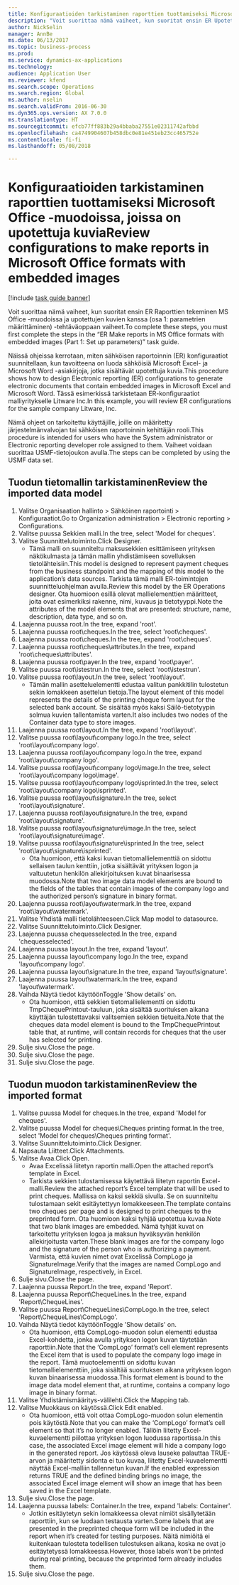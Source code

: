 ```yaml
--- 
title: Konfiguraatioiden tarkistaminen raporttien tuottamiseksi Microsoft Office -muodoissa, joissa on upotettuja kuvia
description: "Voit suorittaa nämä vaiheet, kun suoritat ensin ER Upotettuja kuvia sisältävien raporttien tekeminen MS Office -muodoissa (Osa 1 – parametrien määrittäminen) -tehtäväoppaan vaiheet."
author: NickSelin
manager: AnnBe
ms.date: 06/13/2017
ms.topic: business-process
ms.prod: 
ms.service: dynamics-ax-applications
ms.technology: 
audience: Application User
ms.reviewer: kfend
ms.search.scope: Operations
ms.search.region: Global
ms.author: nselin
ms.search.validFrom: 2016-06-30
ms.dyn365.ops.version: AX 7.0.0
ms.translationtype: HT
ms.sourcegitcommit: efcb77ff883b29a4bbaba27551e02311742afbbd
ms.openlocfilehash: ca4749904607b458dbc0e81e451eb23cc465752e
ms.contentlocale: fi-fi
ms.lasthandoff: 05/08/2018

---
```

# <a name="review-configurations-to-make-reports-in-microsoft-office-formats-with-embedded-images"></a><span data-ttu-id="87cea-103">Konfiguraatioiden tarkistaminen raporttien tuottamiseksi Microsoft Office -muodoissa, joissa on upotettuja kuvia</span><span class="sxs-lookup"><span data-stu-id="87cea-103">Review configurations to make reports in Microsoft Office formats with embedded images</span></span>

[!include [task guide banner](../../includes/task-guide-banner.md)]

<span data-ttu-id="87cea-104">Voit suorittaa nämä vaiheet, kun suoritat ensin ER Raporttien tekeminen MS Office -muodoissa ja upotettujen kuvien kanssa (osa 1: parametrien määrittäminen) -tehtäväoppaan vaiheet.</span><span class="sxs-lookup"><span data-stu-id="87cea-104">To complete these steps, you must first complete the steps in the “ER Make reports in MS Office formats with embedded images (Part 1: Set up parameters)” task guide.</span></span>

<span data-ttu-id="87cea-105">Näissä ohjeissa kerrotaan, miten sähköisen raportoinnin (ER) konfiguraatiot suunnitellaan, kun tavoitteena on luoda sähköisiä Microsoft Excel- ja Microsoft Word -asiakirjoja, jotka sisältävät upotettuja kuvia.</span><span class="sxs-lookup"><span data-stu-id="87cea-105">This procedure shows how to design Electronic reporting (ER) configurations to generate electronic documents that contain embedded images in Microsoft Excel and Microsoft Word.</span></span> <span data-ttu-id="87cea-106">Tässä esimerkissä tarkistetaan ER-konfiguraatiot malliyritykselle Litware Inc.</span><span class="sxs-lookup"><span data-stu-id="87cea-106">In this example, you will review ER configurations for the sample company Litware, Inc.</span></span> 

<span data-ttu-id="87cea-107">Nämä ohjeet on tarkoitettu käyttäjille, joille on määritetty järjestelmänvalvojan tai sähköisen raportoinnin kehittäjän rooli.</span><span class="sxs-lookup"><span data-stu-id="87cea-107">This procedure is intended for users who have the System administrator or Electronic reporting developer role assigned to them.</span></span> <span data-ttu-id="87cea-108">Vaiheet voidaan suorittaa USMF-tietojoukon avulla.</span><span class="sxs-lookup"><span data-stu-id="87cea-108">The steps can be completed by using the USMF data set.</span></span>


## <a name="review-the-imported-data-model"></a><span data-ttu-id="87cea-109">Tuodun tietomallin tarkistaminen</span><span class="sxs-lookup"><span data-stu-id="87cea-109">Review the imported data model</span></span>
1. <span data-ttu-id="87cea-110">Valitse Organisaation hallinto > Sähköinen raportointi > Konfiguraatiot.</span><span class="sxs-lookup"><span data-stu-id="87cea-110">Go to Organization administration > Electronic reporting > Configurations.</span></span>
2. <span data-ttu-id="87cea-111">Valitse puussa Sekkien malli.</span><span class="sxs-lookup"><span data-stu-id="87cea-111">In the tree, select 'Model for cheques'.</span></span>
3. <span data-ttu-id="87cea-112">Valitse Suunnittelutoiminto.</span><span class="sxs-lookup"><span data-stu-id="87cea-112">Click Designer.</span></span>
    * <span data-ttu-id="87cea-113">Tämä malli on suunniteltu maksusekkien esittämiseen yrityksen näkökulmasta ja tämän mallin yhdistämiseen sovelluksen tietolähteisiin.</span><span class="sxs-lookup"><span data-stu-id="87cea-113">This model is designed to represent payment cheques from the business standpoint and the mapping of this model to the application’s data sources.</span></span> <span data-ttu-id="87cea-114">Tarkista tämä malli ER-toimintojen suunnitteluohjelman avulla.</span><span class="sxs-lookup"><span data-stu-id="87cea-114">Review this model by the ER Operations designer.</span></span> <span data-ttu-id="87cea-115">Ota huomioon esillä olevat mallielementtien määritteet, joita ovat esimerkiksi rakenne, nimi, kuvaus ja tietotyyppi.</span><span class="sxs-lookup"><span data-stu-id="87cea-115">Note the attributes of the model elements that are presented: structure, name, description, data type, and so on.</span></span>   
4. <span data-ttu-id="87cea-116">Laajenna puussa root.</span><span class="sxs-lookup"><span data-stu-id="87cea-116">In the tree, expand 'root'.</span></span>
5. <span data-ttu-id="87cea-117">Laajenna puussa root\cheques.</span><span class="sxs-lookup"><span data-stu-id="87cea-117">In the tree, select 'root\cheques'.</span></span>
6. <span data-ttu-id="87cea-118">Laajenna puussa root\cheques.</span><span class="sxs-lookup"><span data-stu-id="87cea-118">In the tree, expand 'root\cheques'.</span></span>
7. <span data-ttu-id="87cea-119">Laajenna puussa root\cheques\attributes.</span><span class="sxs-lookup"><span data-stu-id="87cea-119">In the tree, expand 'root\cheques\attributes'.</span></span>
8. <span data-ttu-id="87cea-120">Laajenna puussa root\payer.</span><span class="sxs-lookup"><span data-stu-id="87cea-120">In the tree, expand 'root\payer'.</span></span>
9. <span data-ttu-id="87cea-121">Valitse puussa root\istestrun.</span><span class="sxs-lookup"><span data-stu-id="87cea-121">In the tree, select 'root\istestrun'.</span></span>
10. <span data-ttu-id="87cea-122">Valitse puussa root\layout.</span><span class="sxs-lookup"><span data-stu-id="87cea-122">In the tree, select 'root\layout'.</span></span>
    * <span data-ttu-id="87cea-123">Tämän mallin asetteluelementti edustaa valitun pankkitilin tulostetun sekin lomakkeen asettelun tietoja.</span><span class="sxs-lookup"><span data-stu-id="87cea-123">The layout element of this model represents the details of the printing cheque form layout for the selected bank account.</span></span> <span data-ttu-id="87cea-124">Se sisältää myös kaksi Säilö-tietotyypin solmua kuvien tallentamista varten.</span><span class="sxs-lookup"><span data-stu-id="87cea-124">It also includes two nodes of the Container data type to store images.</span></span>   
11. <span data-ttu-id="87cea-125">Laajenna puussa root\layout.</span><span class="sxs-lookup"><span data-stu-id="87cea-125">In the tree, expand 'root\layout'.</span></span>
12. <span data-ttu-id="87cea-126">Valitse puussa root\layout\company logo.</span><span class="sxs-lookup"><span data-stu-id="87cea-126">In the tree, select 'root\layout\company logo'.</span></span>
13. <span data-ttu-id="87cea-127">Laajenna puussa root\layout\company logo.</span><span class="sxs-lookup"><span data-stu-id="87cea-127">In the tree, expand 'root\layout\company logo'.</span></span>
14. <span data-ttu-id="87cea-128">Valitse puussa root\layout\company logo\image.</span><span class="sxs-lookup"><span data-stu-id="87cea-128">In the tree, select 'root\layout\company logo\image'.</span></span>
15. <span data-ttu-id="87cea-129">Valitse puussa root\layout\company logo\isprinted.</span><span class="sxs-lookup"><span data-stu-id="87cea-129">In the tree, select 'root\layout\company logo\isprinted'.</span></span>
16. <span data-ttu-id="87cea-130">Valitse puussa root\layout\signature.</span><span class="sxs-lookup"><span data-stu-id="87cea-130">In the tree, select 'root\layout\signature'.</span></span>
17. <span data-ttu-id="87cea-131">Laajenna puussa root\layout\signature.</span><span class="sxs-lookup"><span data-stu-id="87cea-131">In the tree, expand 'root\layout\signature'.</span></span>
18. <span data-ttu-id="87cea-132">Valitse puussa root\layout\signature\image.</span><span class="sxs-lookup"><span data-stu-id="87cea-132">In the tree, select 'root\layout\signature\image'.</span></span>
19. <span data-ttu-id="87cea-133">Valitse puussa root\layout\signature\isprinted.</span><span class="sxs-lookup"><span data-stu-id="87cea-133">In the tree, select 'root\layout\signature\isprinted'.</span></span>
    * <span data-ttu-id="87cea-134">Ota huomioon, että kaksi kuvan tietomallielementtiä on sidottu sellaisen taulun kenttiin, jotka sisältävät yrityksen logon ja valtuutetun henkilön allekirjoituksen kuvat binaarisessa muodossa.</span><span class="sxs-lookup"><span data-stu-id="87cea-134">Note that two image data model elements are bound to the fields of the tables that contain images of the company logo and the authorized person’s signature in binary format.</span></span>  
20. <span data-ttu-id="87cea-135">Laajenna puussa root\layout\watermark.</span><span class="sxs-lookup"><span data-stu-id="87cea-135">In the tree, expand 'root\layout\watermark'.</span></span>
21. <span data-ttu-id="87cea-136">Valitse Yhdistä malli tietolähteeseen.</span><span class="sxs-lookup"><span data-stu-id="87cea-136">Click Map model to datasource.</span></span>
22. <span data-ttu-id="87cea-137">Valitse Suunnittelutoiminto.</span><span class="sxs-lookup"><span data-stu-id="87cea-137">Click Designer.</span></span>
23. <span data-ttu-id="87cea-138">Laajenna puussa chequesselected.</span><span class="sxs-lookup"><span data-stu-id="87cea-138">In the tree, expand 'chequesselected'.</span></span>
24. <span data-ttu-id="87cea-139">Laajenna puussa layout.</span><span class="sxs-lookup"><span data-stu-id="87cea-139">In the tree, expand 'layout'.</span></span>
25. <span data-ttu-id="87cea-140">Laajenna puussa layout\company logo.</span><span class="sxs-lookup"><span data-stu-id="87cea-140">In the tree, expand 'layout\company logo'.</span></span>
26. <span data-ttu-id="87cea-141">Laajenna puussa layout\signature.</span><span class="sxs-lookup"><span data-stu-id="87cea-141">In the tree, expand 'layout\signature'.</span></span>
27. <span data-ttu-id="87cea-142">Laajenna puussa layout\watermark.</span><span class="sxs-lookup"><span data-stu-id="87cea-142">In the tree, expand 'layout\watermark'.</span></span>
28. <span data-ttu-id="87cea-143">Vaihda Näytä tiedot käyttöön</span><span class="sxs-lookup"><span data-stu-id="87cea-143">Toggle 'Show details' on.</span></span>
    * <span data-ttu-id="87cea-144">Ota huomioon, että sekkien tietomallielementti on sidottu TmpChequePrintout-tauluun, joka sisältää suorituksen aikana käyttäjän tulostettavaksi valitsemien sekkien tietueita.</span><span class="sxs-lookup"><span data-stu-id="87cea-144">Note that the cheques data model element is bound to the TmpChequePrintout table that, at runtime, will contain records for cheques that the user has selected for printing.</span></span>   
29. <span data-ttu-id="87cea-145">Sulje sivu.</span><span class="sxs-lookup"><span data-stu-id="87cea-145">Close the page.</span></span>
30. <span data-ttu-id="87cea-146">Sulje sivu.</span><span class="sxs-lookup"><span data-stu-id="87cea-146">Close the page.</span></span>
31. <span data-ttu-id="87cea-147">Sulje sivu.</span><span class="sxs-lookup"><span data-stu-id="87cea-147">Close the page.</span></span>

## <a name="review-the-imported-format"></a><span data-ttu-id="87cea-148">Tuodun muodon tarkistaminen</span><span class="sxs-lookup"><span data-stu-id="87cea-148">Review the imported format</span></span>
1. <span data-ttu-id="87cea-149">Valitse puussa Model for cheques.</span><span class="sxs-lookup"><span data-stu-id="87cea-149">In the tree, expand 'Model for cheques'.</span></span>
2. <span data-ttu-id="87cea-150">Valitse puussa Model for cheques\Cheques printing format.</span><span class="sxs-lookup"><span data-stu-id="87cea-150">In the tree, select 'Model for cheques\Cheques printing format'.</span></span>
3. <span data-ttu-id="87cea-151">Valitse Suunnittelutoiminto.</span><span class="sxs-lookup"><span data-stu-id="87cea-151">Click Designer.</span></span>
4. <span data-ttu-id="87cea-152">Napsauta Liitteet.</span><span class="sxs-lookup"><span data-stu-id="87cea-152">Click Attachments.</span></span>
5. <span data-ttu-id="87cea-153">Valitse Avaa.</span><span class="sxs-lookup"><span data-stu-id="87cea-153">Click Open.</span></span>
    * <span data-ttu-id="87cea-154">Avaa Excelissä liitetyn raportin malli.</span><span class="sxs-lookup"><span data-stu-id="87cea-154">Open the attached report’s template in Excel.</span></span>  
    * <span data-ttu-id="87cea-155">Tarkista sekkien tulostamisessa käytettävä liitetyn raportin Excel-malli.</span><span class="sxs-lookup"><span data-stu-id="87cea-155">Review the attached report’s Excel template that will be used to print cheques.</span></span> <span data-ttu-id="87cea-156">Mallissa on kaksi sekkiä sivulla. Se on suunniteltu tulostamaan sekit esitäytettyyn lomakkeeseen.</span><span class="sxs-lookup"><span data-stu-id="87cea-156">The template contains two cheques per page and is designed to print cheques to the preprinted form.</span></span> <span data-ttu-id="87cea-157">Ota huomioon kaksi tyhjää upotettua kuvaa.</span><span class="sxs-lookup"><span data-stu-id="87cea-157">Note that two blank images are embedded.</span></span> <span data-ttu-id="87cea-158">Nämä tyhjät kuvat on tarkoitettu yrityksen logoa ja maksun hyväksyvän henkilön allekirjoitusta varten.</span><span class="sxs-lookup"><span data-stu-id="87cea-158">These blank images are for the company logo and the signature of the person who is authorizing a payment.</span></span> <span data-ttu-id="87cea-159">Varmista, että kuvien nimet ovat Excelissä CompLogo ja SignatureImage.</span><span class="sxs-lookup"><span data-stu-id="87cea-159">Verify that the images are named CompLogo and SignatureImage, respectively, in Excel.</span></span>   
6. <span data-ttu-id="87cea-160">Sulje sivu.</span><span class="sxs-lookup"><span data-stu-id="87cea-160">Close the page.</span></span>
7. <span data-ttu-id="87cea-161">Laajenna puussa Report.</span><span class="sxs-lookup"><span data-stu-id="87cea-161">In the tree, expand 'Report'.</span></span>
8. <span data-ttu-id="87cea-162">Laajenna puussa Report\ChequeLines.</span><span class="sxs-lookup"><span data-stu-id="87cea-162">In the tree, expand 'Report\ChequeLines'.</span></span>
9. <span data-ttu-id="87cea-163">Valitse puussa Report\ChequeLines\CompLogo.</span><span class="sxs-lookup"><span data-stu-id="87cea-163">In the tree, select 'Report\ChequeLines\CompLogo'.</span></span>
10. <span data-ttu-id="87cea-164">Vaihda Näytä tiedot käyttöön</span><span class="sxs-lookup"><span data-stu-id="87cea-164">Toggle 'Show details' on.</span></span>
    * <span data-ttu-id="87cea-165">Ota huomioon, että CompLogo-muodon solun elementti edustaa Excel-kohdetta, jonka avulla yrityksen logon kuvan täytetään raporttiin.</span><span class="sxs-lookup"><span data-stu-id="87cea-165">Note that the ‘CompLogo’ format’s cell element represents the Excel item that is used to populate the company logo image in the report.</span></span> <span data-ttu-id="87cea-166">Tämä muotoelementti on sidottu kuvan tietomallielementtiin, joka sisältää suorituksen aikana yrityksen logon kuvan binaarisessa muodossa.</span><span class="sxs-lookup"><span data-stu-id="87cea-166">This format element is bound to the image data model element that, at runtime, contains a company logo image in binary format.</span></span>   
11. <span data-ttu-id="87cea-167">Valitse Yhdistämismääritys-välilehti.</span><span class="sxs-lookup"><span data-stu-id="87cea-167">Click the Mapping tab.</span></span>
12. <span data-ttu-id="87cea-168">Valitse Muokkaus on käytössä.</span><span class="sxs-lookup"><span data-stu-id="87cea-168">Click Edit enabled.</span></span>
    * <span data-ttu-id="87cea-169">Ota huomioon, että voit ottaa CompLogo-muodon solun elementin pois käytöstä.</span><span class="sxs-lookup"><span data-stu-id="87cea-169">Note that you can make the ‘CompLogo’ format’s cell element so that it’s no longer enabled.</span></span> <span data-ttu-id="87cea-170">Tällöin liitetty Excel-kuvaelementti piilottaa yrityksen logon luodussa raportissa.</span><span class="sxs-lookup"><span data-stu-id="87cea-170">In this case, the associated Excel image element will hide a company logo in the generated report.</span></span> <span data-ttu-id="87cea-171">Jos käytössä oleva lauseke palauttaa TRUE-arvon ja määritetty sidonta ei tuo kuvaa, liitetty Excel-kuvaelementti näyttää Excel-malliin tallennetun kuvan.</span><span class="sxs-lookup"><span data-stu-id="87cea-171">If the enabled expression returns TRUE and the defined binding brings no image, the associated Excel image element will show an image that has been saved in the Excel template.</span></span>   
13. <span data-ttu-id="87cea-172">Sulje sivu.</span><span class="sxs-lookup"><span data-stu-id="87cea-172">Close the page.</span></span>
14. <span data-ttu-id="87cea-173">Laajenna puussa labels: Container.</span><span class="sxs-lookup"><span data-stu-id="87cea-173">In the tree, expand 'labels: Container'.</span></span>
    * <span data-ttu-id="87cea-174">Jotkin esitäytetyn sekin lomakkeessa olevat nimiöt sisällytetään raporttiin, kun se luodaan testausta varten.</span><span class="sxs-lookup"><span data-stu-id="87cea-174">Some labels that are presented in the preprinted cheque form will be included in the report when it’s created for testing purposes.</span></span> <span data-ttu-id="87cea-175">Näitä nimiöitä ei kuitenkaan tulosteta todellisen tulostuksen aikana, koska ne ovat jo esitäytetyssä lomakkeessa.</span><span class="sxs-lookup"><span data-stu-id="87cea-175">However, those labels won’t be printed during real printing, because the preprinted form already includes them.</span></span>  
15. <span data-ttu-id="87cea-176">Sulje sivu.</span><span class="sxs-lookup"><span data-stu-id="87cea-176">Close the page.</span></span>



